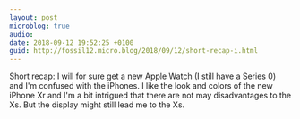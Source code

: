 ```yaml
---
layout: post
microblog: true
audio: 
date: 2018-09-12 19:52:25 +0100
guid: http://fossil12.micro.blog/2018/09/12/short-recap-i.html
---
```

Short recap: I will for sure get a new Apple Watch (I still have a Series 0) and I'm confused with the iPhones. I like the look and colors of the new iPhone Xr and I'm a bit intrigued that there are not may disadvantages to the Xs. But the display might still lead me to the Xs.
